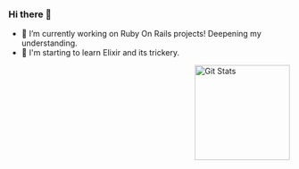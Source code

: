 ### Hi there 👋
- 🔭 I’m currently working on Ruby On Rails projects! Deepening my understanding.
- 🌱 I'm starting to learn Elixir and its trickery.

<a href="https://github.com/mnicoq">
  <img alt="Git Stats" src="https://github-readme-stats.vercel.app/api?username=mnicoq&count_private=true&show_icons=true&theme=dark&line_height=27" align="right" height="170" /></a>
  
<!--
**mnicoq/mnicoq** is a ✨ _special_ ✨ repository because its `README.md` (this file) appears on your GitHub profile.

Here are some ideas to get you started:

- 🔭 I’m currently working on ...
- 🌱 I’m currently learning ...
- 👯 I’m looking to collaborate on ...
- 🤔 I’m looking for help with ...
- 💬 Ask me about ...
- 📫 How to reach me: ...
- 😄 Pronouns: ...
- ⚡ Fun fact: ...
-->

